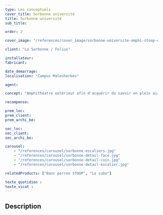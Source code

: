 ```yaml
---
type: Les conceptuels
cover_title: Sorbonne université
title: Sorbonne université
sub_title:

order: 2

cover_image: "/references/cover_image/sorbonne-universite-amphi-stoop-cube.jpg"

client: "La Sorbonne / Folius"

installateur:
fabricant:

date_demarrage:
localisation: "Campus Malesherbes"

agent:

concept: "Amphithéatre extérieur afin d'acquérir du savoir en plein air"

recompense:

prem_loc:
prem_client:
prem_archi_be:

sec_loc:
sec_client:
sec_archi_be:

carousel:
    - "/references/carousel/sorbonne-escaliers.jpg"
    - "/references/carousel/sorbonne-detail-face.jpg"
    - "/references/carousel/sorbonne-detail-coin.jpg"
    - "/references/carousel/sorbonne-detail-escalier.jpg"

relatedProducts: ["Banc perron STOOP", "Le cube"]

texte_quotidien :
texte_vicat :
---
```


## Description
